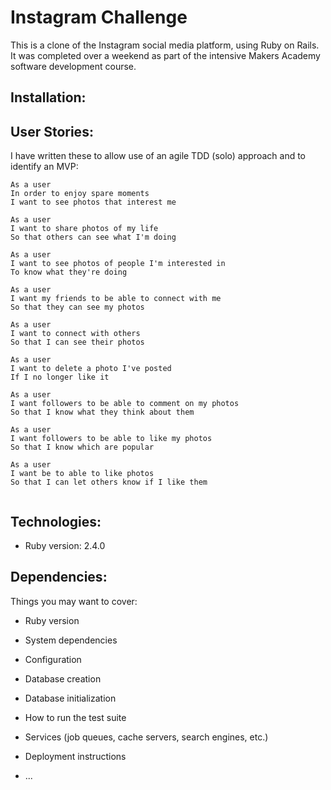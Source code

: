 # Instagram Challenge

This is a clone of the Instagram social media platform, using Ruby on Rails. It was completed over a weekend as part of the intensive 
Makers Academy software development course.

Installation:
-------------

User Stories:
-------------
I have written these to allow use of an agile TDD (solo) approach and to identify an MVP:
```
As a user
In order to enjoy spare moments
I want to see photos that interest me

As a user
I want to share photos of my life
So that others can see what I'm doing

As a user
I want to see photos of people I'm interested in
To know what they're doing

As a user
I want my friends to be able to connect with me
So that they can see my photos

As a user
I want to connect with others
So that I can see their photos

As a user
I want to delete a photo I've posted
If I no longer like it

As a user
I want followers to be able to comment on my photos
So that I know what they think about them

As a user
I want followers to be able to like my photos
So that I know which are popular

As a user
I want be to able to like photos
So that I can let others know if I like them


```
Technologies:
-------------
* Ruby version: 2.4.0

Dependencies:
-------------




Things you may want to cover:

* Ruby version

* System dependencies

* Configuration

* Database creation

* Database initialization

* How to run the test suite

* Services (job queues, cache servers, search engines, etc.)

* Deployment instructions

* ...
